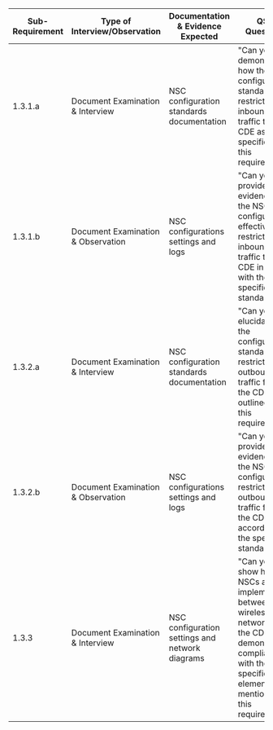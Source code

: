 
| Sub-Requirement | Type of Interview/Observation      | Documentation & Evidence Expected               | QSA Questions                                                                                                                                                           |
| --------------- | ---------------------------------- | ----------------------------------------------- | ----------------------------------------------------------------------------------------------------------------------------------------------------------------------- |
| 1.3.1.a         | Document Examination & Interview   | NSC configuration standards documentation       | "Can you demonstrate how the configuration standards restrict inbound traffic to the CDE as specified in this requirement?"                                             |
| 1.3.1.b         | Document Examination & Observation | NSC configurations settings and logs            | "Can you provide evidence that the NSC configurations effectively restrict inbound traffic to the CDE in line with the specified standards?"                            |
| 1.3.2.a         | Document Examination & Interview   | NSC configuration standards documentation       | "Can you elucidate how the configuration standards restrict outbound traffic from the CDE as outlined in this requirement?"                                             |
| 1.3.2.b         | Document Examination & Observation | NSC configurations settings and logs            | "Can you provide evidence that the NSC configurations restrict outbound traffic from the CDE according to the specified standards?"                                     |
| 1.3.3           | Document Examination & Interview   | NSC configuration settings and network diagrams | "Can you show how NSCs are implemented between all wireless networks and the CDE, and demonstrate compliance with the specific elements mentioned in this requirement?" |

